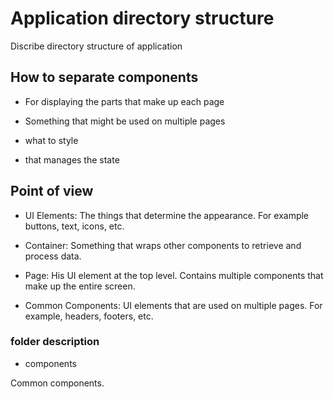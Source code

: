 # Application directory structure

Discribe directory structure of application

## How to separate components

- For displaying the parts that make up each page

- Something that might be used on multiple pages

- what to style

- that manages the state

## Point of view

- UI Elements: The things that determine the appearance. For example buttons, text, icons, etc.

- Container: Something that wraps other components to retrieve and process data.

- Page: His UI element at the top level. Contains multiple components that make up the entire screen.

- Common Components: UI elements that are used on multiple pages. For example, headers, footers, etc.

### folder description

- components

Common components.
